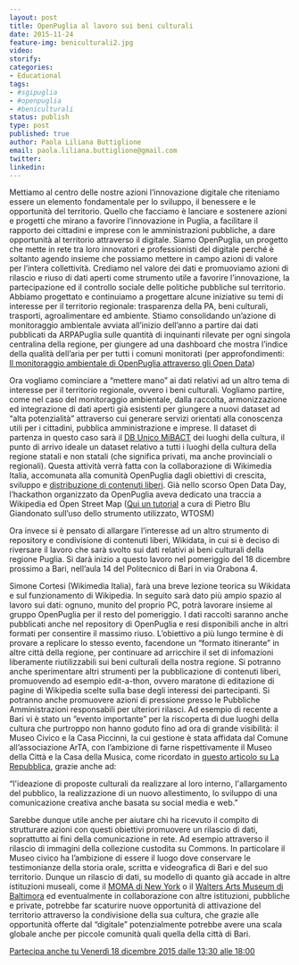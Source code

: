 ```yaml
---
layout: post
title: OpenPuglia al lavoro sui beni culturali
date: 2015-11-24
feature-img: beniculturali2.jpg
video: 
storify: 
categories:
- Educational
tags:
- #sgipuglia
- #openpuglia
- #beniculturali
status: publish
type: post
published: true
author: Paola Liliana Buttiglione
email: paola.liliana.buttiglione@gmail.com
twitter: 
linkedin: 
---
```


Mettiamo al centro delle nostre azioni  l’innovazione  digitale che riteniamo essere un  elemento fondamentale per lo sviluppo, il benessere e le opportunità del territorio. Quello che facciamo è lanciare e  sostenere azioni e progetti che mirano a favorire l’innovazione in Puglia, a facilitare il rapporto dei cittadini e imprese con le amministrazioni pubbliche, a dare opportunità al territorio attraverso il digitale. Siamo OpenPuglia, un progetto che mette in rete tra loro innovatori e professionisti del digitale perché è soltanto agendo insieme che possiamo mettere in campo azioni di valore per l’intera collettività. Crediamo nel valore dei dati e promuoviamo azioni di rilascio e riuso di dati aperti come strumento utile a favorire l’innovazione, la partecipazione ed il controllo sociale delle politiche pubbliche sul territorio. 
Abbiamo progettato e continuiamo a progettare alcune iniziative su temi di interesse per il territorio regionale: trasparenza della PA, beni culturali, trasporti, agroalimentare ed ambiente. Stiamo consolidando un’azione di monitoraggio ambientale avviata all’inizio dell’anno a partire dai dati pubblicati da ARPAPuglia sulle quantità di inquinanti rilevate per ogni singola centralina della regione, per giungere ad una dashboard che mostra l’indice della qualità dell’aria per per tutti i comuni monitorati (per approfondimenti: [Il monitoraggio ambientale di OpenPuglia attraverso gli Open Data](http://www.pionero.it/2015/10/01/il-monitoraggio-ambientale-di-openpuglia-attraverso-gli-open-data/)) 

Ora vogliamo cominciare a “mettere mano” ai dati relativi ad un altro tema di interesse per il territorio regionale, ovvero i beni culturali. Vogliamo partire, come nel caso del monitoraggio ambientale, dalla raccolta, armonizzazione ed integrazione di dati aperti già esistenti per giungere a nuovi dataset ad “alta potenzialità” attraverso cui generare servizi orientati alla conoscenza utili per i cittadini, pubblica amministrazione e imprese. 
Il dataset di partenza in questo caso sarà il [DB Unico MiBACT](http://www.beniculturali.it/mibac/export/MiBAC/sito-MiBAC/MenuPrincipale/LuoghiDellaCultura/) dei luoghi della cultura, il punto di arrivo ideale un dataset relativo a tutti i luoghi della cultura della regione statali e non statali (che significa privati, ma anche provinciali o regionali). 
Questa attività verrà fatta con la collaborazione di Wikimedia Italia, accomunata alla comunità OpenPuglia dagli obiettivi di crescita, sviluppo e [distribuzione di contenuti liberi](https://it.wikipedia.org/wiki/Free_content). Già nello scorso Open Data Day, l’hackathon organizzato da OpenPuglia aveva dedicato una traccia a Wikipedia ed Open Street Map ([Qui un tutorial](http://www.openpompei.it/2015/03/09/data-therapy-e-beni-culturali-con-osm-e-wikipedia/)  a cura di Pietro Blu Giandonato sull’uso dello strumento utilizzato, WTOSM)

Ora invece si è pensato di allargare l’interesse ad un altro strumento di repository e condivisione di contenuti liberi, Wikidata, in cui si è deciso di riversare il lavoro che sarà svolto sui dati relativi ai beni culturali della regione Puglia. 
Si darà inizio a questo lavoro nel pomeriggio del 18 dicembre prossimo a Bari, nell’aula 14 del Politecnico di Bari in via Orabona 4. 

Simone Cortesi (Wikimedia Italia), farà una breve lezione teorica su Wikidata e sul funzionamento di Wikipedia. In seguito sarà dato più ampio spazio al lavoro sui dati: ognuno, munito del proprio PC, potrà lavorare insieme al gruppo OpenPuglia per il resto del pomeriggio.
I dati raccolti saranno anche pubblicati anche nel repository di OpenPuglia e resi disponibili anche in altri formati per consentire il massimo riuso.
L’obiettivo a più lungo termine è di provare a replicare lo stesso evento, facendone un “formato itinerante” in altre città della regione, per continuare ad arricchire il set di infomazioni liberamente riutilizzabili sui beni culturali della nostra regione. Si potranno anche sperimentare altri strumenti per la pubblicazione di contenuti liberi, promuovendo ad esempio edit-a-thon, ovvero maratone di editazione di pagine di Wikipedia scelte sulla base degli interessi dei partecipanti. Si potranno anche promuovere azioni di pressione presso le Pubbliche Amministrazioni responsabili per ulteriori rilasci. Ad esempio di recente a Bari vi è stato un “evento importante” per la riscoperta di due luoghi della cultura che purtroppo non hanno goduto fino ad ora  di grande visibilità: il Museo Civico e la Casa Piccinni, la cui gestione è stata affidata dal Comune all’associazione ArTA, con l’ambizione di farne rispettivamente il Museo della Città e la Casa della Musica, come ricordato in [questo articolo su La Repubblica](http://bari.repubblica.it/cronaca/2015/01/08/news/museo_piccinni-104544181/), grazie anche ad:

“l'ideazione di proposte culturali da realizzare al loro interno, l'allargamento del pubblico, la realizzazione di un nuovo allestimento, lo sviluppo di una comunicazione creativa anche basata su social media e web.” 

Sarebbe dunque utile anche per aiutare chi ha ricevuto il compito di strutturare azioni con questi obiettivi promuovere un rilascio di dati, soprattutto ai fini della comunicazione in rete. Ad esempio attraverso il rilascio di immagini della collezione custodita su Commons. 
In particolare il Museo civico ha l’ambizione di essere il luogo dove conservare le testimonianze della storia orale, scritta e videografica di Bari e del suo territorio. Dunque un rilascio di dati, su modello di quanto già accade in altre istituzioni museali, come il [MOMA di New York](https://medium.com/digital-moma/thousands-of-exhausted-things-or-why-we-dedicated-moma-s-collection-data-to-the-public-domain-7e0a7165e99) o il [Walters Arts Museum di Baltimora](http://openglam.org/2015/07/30/walter-art-museum-goes-cc0/) ed eventualmente in collaborazione con altre istituzioni, pubbliche e private, potrebbe far scaturire nuove opportunità di attivazione del territorio attraverso la condivisione della sua cultura, che grazie alle opportunità offerte dal “digitale” potenzialmente potrebbe avere una scala globale anche per piccole comunità quali quella della città di Bari.

[Partecipa anche tu Venerdì 18 dicembre 2015 dalle 13:30 alle 18:00](https://www.eventbrite.it/e/biglietti-scopriamo-i-luoghi-della-cultura-con-gli-opendata-19682972300)

